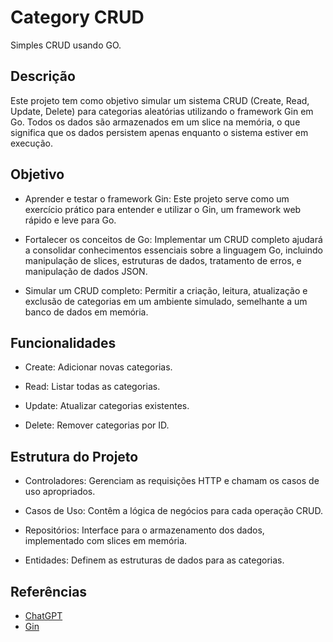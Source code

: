 # Category CRUD

Simples CRUD usando GO.

## Descrição

Este projeto tem como objetivo simular um sistema CRUD (Create, Read, Update, Delete) para categorias aleatórias utilizando o framework Gin em Go. Todos os dados são armazenados em um slice na memória, o que significa que os dados persistem apenas enquanto o sistema estiver em execução.

## Objetivo

* Aprender e testar o framework Gin: Este projeto serve como um exercício prático para entender e utilizar o Gin, um framework web rápido e leve para Go.

* Fortalecer os conceitos de Go: Implementar um CRUD completo ajudará a consolidar conhecimentos essenciais sobre a linguagem Go, incluindo manipulação de slices, estruturas de dados, tratamento de erros, e manipulação de dados JSON.

* Simular um CRUD completo: Permitir a criação, leitura, atualização e exclusão de categorias em um ambiente simulado, semelhante a um banco de dados em memória.

## Funcionalidades

* Create: Adicionar novas categorias.

* Read: Listar todas as categorias.

* Update: Atualizar categorias existentes.

* Delete: Remover categorias por ID.

## Estrutura do Projeto

* Controladores: Gerenciam as requisições HTTP e chamam os casos de uso apropriados.

* Casos de Uso: Contêm a lógica de negócios para cada operação CRUD.

* Repositórios: Interface para o armazenamento dos dados, implementado com slices em memória.

* Entidades: Definem as estruturas de dados para as categorias.

## Referências

* [ChatGPT](https://chatgpt.com/)
* [Gin](https://gin-gonic.com/docs/)
